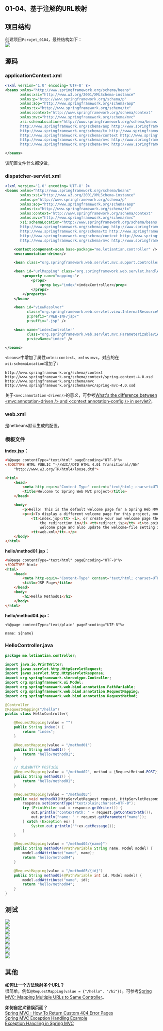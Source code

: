 01-04、基于注解的URL映射
---


## 项目结构
创建项目`Pcrojet_0104`，最终结构如下：  
![](./img/01-04/01.png)  

## 源码

### applicationContext.xml
```xml
<?xml version='1.0' encoding='UTF-8' ?>
<beans xmlns="http://www.springframework.org/schema/beans"
       xmlns:xsi="http://www.w3.org/2001/XMLSchema-instance"
       xmlns:p="http://www.springframework.org/schema/p"
       xmlns:aop="http://www.springframework.org/schema/aop"
       xmlns:tx="http://www.springframework.org/schema/tx"
       xmlns:context="http://www.springframework.org/schema/context"
       xmlns:mvc="http://www.springframework.org/schema/mvc"
       xsi:schemaLocation="http://www.springframework.org/schema/beans http://www.springframework.org/schema/beans/spring-beans-4.0.xsd
       http://www.springframework.org/schema/aop http://www.springframework.org/schema/aop/spring-aop-4.0.xsd
       http://www.springframework.org/schema/tx http://www.springframework.org/schema/tx/spring-tx-4.0.xsd
       http://www.springframework.org/schema/context http://www.springframework.org/schema/context/spring-context-4.0.xsd
       http://www.springframework.org/schema/mvc http://www.springframework.org/schema/mvc/spring-mvc-4.0.xsd
       http://www.springframework.org/schema/mvc http://www.springframework.org/schema/mvc/spring-mvc-4.0.xsd">

</beans>
```
该配置文件什么都没做。

### dispatcher-servlet.xml
```xml
<?xml version='1.0' encoding='UTF-8' ?>
<beans xmlns="http://www.springframework.org/schema/beans"
       xmlns:xsi="http://www.w3.org/2001/XMLSchema-instance"
       xmlns:p="http://www.springframework.org/schema/p"
       xmlns:aop="http://www.springframework.org/schema/aop"
       xmlns:tx="http://www.springframework.org/schema/tx"
       xmlns:context="http://www.springframework.org/schema/context"
       xmlns:mvc="http://www.springframework.org/schema/mvc"
       xsi:schemaLocation="http://www.springframework.org/schema/beans http://www.springframework.org/schema/beans/spring-beans-4.0.xsd
       http://www.springframework.org/schema/aop http://www.springframework.org/schema/aop/spring-aop-4.0.xsd
       http://www.springframework.org/schema/tx http://www.springframework.org/schema/tx/spring-tx-4.0.xsd
       http://www.springframework.org/schema/context http://www.springframework.org/schema/context/spring-context-4.0.xsd
       http://www.springframework.org/schema/mvc http://www.springframework.org/schema/mvc/spring-mvc-4.0.xsd">

    <context:component-scan base-package="me.letiantian.controller" />
    <mvc:annotation-driven/>

    <bean class="org.springframework.web.servlet.mvc.support.ControllerClassNameHandlerMapping"/>

    <bean id="urlMapping" class="org.springframework.web.servlet.handler.SimpleUrlHandlerMapping">
        <property name="mappings">
            <props>
                <prop key="index">indexController</prop>
            </props>
        </property>
    </bean>

    <bean id="viewResolver"
          class="org.springframework.web.servlet.view.InternalResourceViewResolver"
          p:prefix="/WEB-INF/jsp/"
          p:suffix=".jsp" />

    <bean name="indexController"
          class="org.springframework.web.servlet.mvc.ParameterizableViewController"
          p:viewName="index" />

</beans>
```

`<beans>`中增加了属性`xmlns:context`、`xmlns:mvc`，对应的在`xsi:schemaLocation`增加了:
```plain
http://www.springframework.org/schema/context http://www.springframework.org/schema/context/spring-context-4.0.xsd
http://www.springframework.org/schema/mvc http://www.springframework.org/schema/mvc/spring-mvc-4.0.xsd
```

关于`<mvc:annotation-driven/>`的意义，可参考[What's the difference between <mvc:annotation-driven /> and <context:annotation-config /> in servlet?](http://stackoverflow.com/questions/3977973/whats-the-difference-between-mvcannotation-driven-and-contextannotation)。  

### web.xml
是netbeans默认生成的配置。

### 模板文件

**index.jsp：**  
```html
<%@page contentType="text/html" pageEncoding="UTF-8"%>
<!DOCTYPE HTML PUBLIC "-//W3C//DTD HTML 4.01 Transitional//EN"
    "http://www.w3.org/TR/html4/loose.dtd">

<html>
    <head>
        <meta http-equiv="Content-Type" content="text/html; charset=UTF-8">
        <title>Welcome to Spring Web MVC project</title>
    </head>

    <body>
        <p>Hello! This is the default welcome page for a Spring Web MVC project.</p>
        <p><i>To display a different welcome page for this project, modify</i>
            <tt>index.jsp</tt> <i>, or create your own welcome page then change
                the redirection in</i> <tt>redirect.jsp</tt> <i>to point to the new
                welcome page and also update the welcome-file setting in</i>
            <tt>web.xml</tt>.</p>
    </body>
</html>
```

**hello/method01.jsp：**  
```html
<%@page contentType="text/html" pageEncoding="UTF-8"%>
<!DOCTYPE html>
<html>
    <head>
        <meta http-equiv="Content-Type" content="text/html; charset=UTF-8">
        <title>JSP Page</title>
    </head>
    <body>
        <h1>Hello Method01</h1>
    </body>
</html>
```

**hello/method04.jsp：**
```plain
<%@page contentType="text/plain" pageEncoding="UTF-8"%>

name: ${name}
```

### HelloController.java
```java
package me.letiantian.controller;

import java.io.PrintWriter;
import javax.servlet.http.HttpServletRequest;
import javax.servlet.http.HttpServletResponse;
import org.springframework.stereotype.Controller;
import org.springframework.ui.Model;
import org.springframework.web.bind.annotation.PathVariable;
import org.springframework.web.bind.annotation.RequestMapping;
import org.springframework.web.bind.annotation.RequestMethod;

@Controller
@RequestMapping("/hello")
public class HelloController{

    @RequestMapping(value = "")
    public String index() {
        return "index";
    }

    @RequestMapping(value = "/method01")
    public String method01() {
        return "hello/method01";
    }

	// 仅支持HTTP POST方法
    @RequestMapping(value = "/method02", method = {RequestMethod.POST})
    public String method02() {
        return "hello/method01";
    }

    @RequestMapping(value = "/method03")
    public void method03(HttpServletRequest request, HttpServletResponse response) {
        response.setContentType("text/plain;charset=UTF-8");
        try (PrintWriter out = response.getWriter()) {
            out.println("contextPath: " + request.getContextPath());
            out.println("name: " + request.getParameter("name"));
        } catch (Exception ex) {
            System.out.println(""+ex.getMessage());
        }
    }

    @RequestMapping(value = "/method04/{name}")
    public String method04(@PathVariable String name, Model model) {
        model.addAttribute("name", name);
        return "hello/method04";
    }

	@RequestMapping(value = "/method05/{id}")
    public String method05(@PathVariable int id, Model model) {
        model.addAttribute("name", id);
        return "hello/method04";
    }
}
```

## 测试

![](./img/01-04/02.png)  
![](./img/01-04/03.png)  
![](./img/01-04/04.png)  
![](./img/01-04/05.png)  
![](./img/01-04/06.png)  
![](./img/01-04/07.png)  
![](./img/01-04/08.png)  
![](./img/01-04/09.png)  

## 其他

**如何让一个方法映射多个URL？**   
很简单，例如`@RequestMapping(value = {"/hello", "/hi"})`。可参考[Spring MVC: Mapping Multiple URLs to Same Controller](http://stackoverflow.com/questions/3898442/spring-mvc-mapping-multiple-urls-to-same-controller)。

**如何自定义错误页面？**  
[Spring MVC : How To Return Custom 404 Error Pages](http://www.javabeat.net/spring-mvc-404-error-page/)  
[Spring MVC Exception Handling Example](http://www.mkyong.com/spring-mvc/spring-mvc-exception-handling-example/)  
[Exception Handling in Spring MVC](https://spring.io/blog/2013/11/01/exception-handling-in-spring-mvc)  
